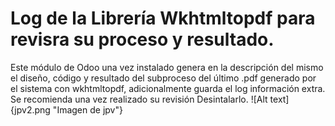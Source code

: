 Log de la Librería Wkhtmltopdf para revisra su proceso y resultado.
==========
Este módulo de Odoo una vez instalado genera en la descripción del mismo el diseño, código y resultado del subproceso del último .pdf generado por el sistema con wkhtmltopdf, adicionalmente guarda el log información extra. 
Se recomienda una vez realizado su revisión Desintalarlo.
![Alt text]{jpv2.png "Imagen de jpv"}



